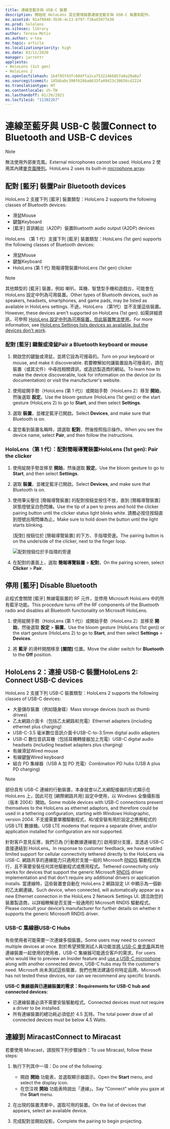 ```yaml
---
title: 連線至藍牙與 USB-C 裝置
description: 開始從 HoloLens 混合實境裝置連接至藍牙與 USB-C 裝置和配件。
ms.assetid: 01af0848-3b36-4c13-b797-f38ad3977e30
ms.prod: hololens
ms.sitesec: library
author: Teresa-Motiv
ms.author: v-tea
ms.topic: article
ms.localizationpriority: high
ms.date: 03/11/2020
manager: jarrettr
appliesto:
- HoloLens (1st gen)
- HoloLens 2
ms.openlocfilehash: 1b4f95f43fc60dffa2ca75322466857a0a20a0a7
ms.sourcegitcommit: 145bbabc390f626ba6633fa49423c38656cd2224
ms.translationtype: HT
ms.contentlocale: zh-TW
ms.lasthandoff: 01/26/2021
ms.locfileid: "11302267"
---
```

# <span data-ttu-id="0e5c1-103">連線至藍牙與 USB-C 裝置</span><span class="sxs-lookup"><span data-stu-id="0e5c1-103">Connect to Bluetooth and USB-C devices</span></span>

> [!NOTE]
> <span data-ttu-id="0e5c1-104">無法使用外部麥克風。</span><span class="sxs-lookup"><span data-stu-id="0e5c1-104">External microphones cannot be used.</span></span> <span data-ttu-id="0e5c1-105">HoloLens 2 使用其內建[麥克風陣列](hololens2-hardware.md#audio-and-speech)。</span><span class="sxs-lookup"><span data-stu-id="0e5c1-105">HoloLens 2 uses its built-in [microphone array](hololens2-hardware.md#audio-and-speech).</span></span>

## <span data-ttu-id="0e5c1-106">配對 [藍牙] 裝置</span><span class="sxs-lookup"><span data-stu-id="0e5c1-106">Pair Bluetooth devices</span></span>

<span data-ttu-id="0e5c1-107">HoloLens 2 支援下列 [藍牙] 裝置類型：</span><span class="sxs-lookup"><span data-stu-id="0e5c1-107">HoloLens 2 supports the following classes of Bluetooth devices:</span></span>

- <span data-ttu-id="0e5c1-108">滑鼠</span><span class="sxs-lookup"><span data-stu-id="0e5c1-108">Mouse</span></span>
- <span data-ttu-id="0e5c1-109">鍵盤</span><span class="sxs-lookup"><span data-stu-id="0e5c1-109">Keyboard</span></span>
- <span data-ttu-id="0e5c1-110">[藍牙] 音訊輸出（A2DP）裝置</span><span class="sxs-lookup"><span data-stu-id="0e5c1-110">Bluetooth audio output (A2DP) devices</span></span>

<span data-ttu-id="0e5c1-111">HoloLens （第 1 代）支援下列 [藍牙] 裝置類型：</span><span class="sxs-lookup"><span data-stu-id="0e5c1-111">HoloLens (1st gen) supports the following classes of Bluetooth devices:</span></span>

- <span data-ttu-id="0e5c1-112">滑鼠</span><span class="sxs-lookup"><span data-stu-id="0e5c1-112">Mouse</span></span>
- <span data-ttu-id="0e5c1-113">鍵盤</span><span class="sxs-lookup"><span data-stu-id="0e5c1-113">Keyboard</span></span>
- <span data-ttu-id="0e5c1-114">HoloLens (第 1 代) 簡報導覽裝置</span><span class="sxs-lookup"><span data-stu-id="0e5c1-114">HoloLens (1st gen) clicker</span></span>

> [!NOTE]
> <span data-ttu-id="0e5c1-115">其他類型的 [藍牙] 裝置，例如 喇叭、耳機、智慧型手機和遊戲台，可能會在 HoloLens 設定中列為可用裝置。</span><span class="sxs-lookup"><span data-stu-id="0e5c1-115">Other types of Bluetooth devices, such as speakers, headsets, smartphones, and game pads, may be listed as available in HoloLens settings.</span></span> <span data-ttu-id="0e5c1-116">不過，HoloLens （第1代）並不支援這些裝置。</span><span class="sxs-lookup"><span data-stu-id="0e5c1-116">However, these devices aren't supported on HoloLens (1st gen).</span></span> <span data-ttu-id="0e5c1-117">如需詳細資訊，可參照 [HoloLens 設定中列為可用裝置，但此裝置無法使用](hololens-FAQ.md#hololens-settings-lists-devices-as-available-but-the-devices-dont-work)。</span><span class="sxs-lookup"><span data-stu-id="0e5c1-117">For more information, see [HoloLens Settings lists devices as available, but the devices don't work](hololens-FAQ.md#hololens-settings-lists-devices-as-available-but-the-devices-dont-work).</span></span>

### <span data-ttu-id="0e5c1-118">配對 [藍牙] 鍵盤或滑鼠</span><span class="sxs-lookup"><span data-stu-id="0e5c1-118">Pair a Bluetooth keyboard or mouse</span></span>

1. <span data-ttu-id="0e5c1-119">開啟您的鍵盤或滑鼠，並將它設為可搜尋的。</span><span class="sxs-lookup"><span data-stu-id="0e5c1-119">Turn on your keyboard or mouse, and make it discoverable.</span></span> <span data-ttu-id="0e5c1-120">若要瞭解如何讓裝置設為可搜尋的，請在裝置（或其文件）中尋找相關資訊，或造訪製造商的網站。</span><span class="sxs-lookup"><span data-stu-id="0e5c1-120">To learn how to make the device discoverable, look for information on the device (or its documentation) or visit the manufacturer's website.</span></span>

1. <span data-ttu-id="0e5c1-121">使用綻開手勢（HoloLens (第 1 代)）或開始手勢（HoloLens 2）移至 **開始**，然後選取 **設定**。</span><span class="sxs-lookup"><span data-stu-id="0e5c1-121">Use the bloom gesture (HoloLens (1st gen)) or the start gesture (HoloLens 2) to go to **Start**, and then select **Settings**.</span></span>

1. <span data-ttu-id="0e5c1-122">選取 **裝置**，並確定藍牙已開啟。</span><span class="sxs-lookup"><span data-stu-id="0e5c1-122">Select **Devices**, and make sure that Bluetooth is on.</span></span>  

1. <span data-ttu-id="0e5c1-123">當您看到裝置名稱時，請選取 **配對**，然後按照指示操作。</span><span class="sxs-lookup"><span data-stu-id="0e5c1-123">When you see the device name, select **Pair**, and then follow the instructions.</span></span>

### <span data-ttu-id="0e5c1-124">HoloLens（第 1 代）：配對簡報導覽裝置</span><span class="sxs-lookup"><span data-stu-id="0e5c1-124">HoloLens (1st gen): Pair the clicker</span></span>

1. <span data-ttu-id="0e5c1-125">使用綻開手勢並移至 **開始**，然後選取 **設定**。</span><span class="sxs-lookup"><span data-stu-id="0e5c1-125">Use the bloom gesture to go to **Start**, and then select **Settings**.</span></span>

1. <span data-ttu-id="0e5c1-126">選取 **裝置**，並確定藍牙已開啟。</span><span class="sxs-lookup"><span data-stu-id="0e5c1-126">Select **Devices**, and make sure that Bluetooth is on.</span></span>

1. <span data-ttu-id="0e5c1-127">使用筆尖壓住 [簡報導覽裝置] 的配對按鈕並按住不放，直到 [簡報導覽裝置] 狀態燈號呈白色閃爍。</span><span class="sxs-lookup"><span data-stu-id="0e5c1-127">Use the tip of a pen to press and hold the clicker pairing button until the clicker status light blinks white.</span></span> <span data-ttu-id="0e5c1-128">請務必按住按鈕直到燈號出現閃爍為止。</span><span class="sxs-lookup"><span data-stu-id="0e5c1-128">Make sure to hold down the button until the light starts blinking.</span></span>  

   <span data-ttu-id="0e5c1-129">[配對] 按鈕位於 [簡報導覽裝置] 的下方、手指環旁邊。</span><span class="sxs-lookup"><span data-stu-id="0e5c1-129">The pairing button is on the underside of the clicker, next to the finger loop.</span></span>

   ![配對按鈕位於手指環的旁邊](images/use-hololens-clicker-1.png)

1. <span data-ttu-id="0e5c1-131">在配對的畫面上，選取 **簡報導覽裝置** > **配對**。</span><span class="sxs-lookup"><span data-stu-id="0e5c1-131">On the pairing screen, select **Clicker** > **Pair**.</span></span>

## <span data-ttu-id="0e5c1-132">停用 [藍牙] </span><span class="sxs-lookup"><span data-stu-id="0e5c1-132">Disable Bluetooth</span></span>

<span data-ttu-id="0e5c1-133">此程式會關閉 [藍牙] 無線電裝置的 RF 元件，並停用 Microsoft HoloLens 中的所有藍牙功能。</span><span class="sxs-lookup"><span data-stu-id="0e5c1-133">This procedure turns off the RF components of the Bluetooth radio and disables all Bluetooth functionality on Microsoft HoloLens.</span></span>

1. <span data-ttu-id="0e5c1-134">使用綻開手勢（HoloLens (第 1 代)）或開始手勢（HoloLens 2）並移至 **開始**，然後選取 **設定** > **裝置**。</span><span class="sxs-lookup"><span data-stu-id="0e5c1-134">Use the bloom gesture (HoloLens (1st gen)) or the start gesture (HoloLens 2) to go to **Start**, and then select **Settings** > **Devices**.</span></span>

1. <span data-ttu-id="0e5c1-135">將 **藍牙** 的滑杆開關移至 **[關閉]** 位置。</span><span class="sxs-lookup"><span data-stu-id="0e5c1-135">Move the slider switch for **Bluetooth** to the **Off** position.</span></span>

## <span data-ttu-id="0e5c1-136">HoloLens 2：連接 USB-C 裝置</span><span class="sxs-lookup"><span data-stu-id="0e5c1-136">HoloLens 2: Connect USB-C devices</span></span>

<span data-ttu-id="0e5c1-137">HoloLens 2 支援下列 USB-C 裝置類型：</span><span class="sxs-lookup"><span data-stu-id="0e5c1-137">HoloLens 2 supports the following classes of USB-C devices:</span></span>

- <span data-ttu-id="0e5c1-138">大量儲存裝置（例如隨身碟）</span><span class="sxs-lookup"><span data-stu-id="0e5c1-138">Mass storage devices (such as thumb drives)</span></span>
- <span data-ttu-id="0e5c1-139">乙太網路介面卡（包括乙太網路和充電）</span><span class="sxs-lookup"><span data-stu-id="0e5c1-139">Ethernet adapters (including ethernet plus charging)</span></span>
- <span data-ttu-id="0e5c1-140">USB-C-3.5 毫米數位音訊介面卡</span><span class="sxs-lookup"><span data-stu-id="0e5c1-140">USB-C-to-3.5mm digital audio adapters</span></span>
- <span data-ttu-id="0e5c1-141">USB-C 數位音訊耳機（包括耳機轉接器加上充電）</span><span class="sxs-lookup"><span data-stu-id="0e5c1-141">USB-C digital audio headsets (including headset adapters plus charging)</span></span>
- <span data-ttu-id="0e5c1-142">有線滑鼠</span><span class="sxs-lookup"><span data-stu-id="0e5c1-142">Wired mouse</span></span>
- <span data-ttu-id="0e5c1-143">有線鍵盤</span><span class="sxs-lookup"><span data-stu-id="0e5c1-143">Wired keyboard</span></span>
- <span data-ttu-id="0e5c1-144">組合 PD 集線器（USB A 加 PD 充電）</span><span class="sxs-lookup"><span data-stu-id="0e5c1-144">Combination PD hubs (USB A plus PD charging)</span></span>

> [!NOTE]
> <span data-ttu-id="0e5c1-145">部份具有 USB-C 連線的行動裝置，本身就會以乙太網配接器的形式顯示在 HoloLens 上，因此可在 [網際網路共用] 設定中使用，以 Windows 全像攝影版（版本 2004）開始。</span><span class="sxs-lookup"><span data-stu-id="0e5c1-145">Some mobile devices with USB-C connections present themselves to the HoloLens as ethernet adaptors, and therefore could be used in a tethering configuration, starting with Windows Holographic, version 2004.</span></span> <span data-ttu-id="0e5c1-146">不支援需要單獨驅動程式，和/或安裝有用於設定之應用程式的 USB LTE 數據機。</span><span class="sxs-lookup"><span data-stu-id="0e5c1-146">USB LTE modems that require a separate driver, and/or application installed for configuration are not supported.</span></span>

<span data-ttu-id="0e5c1-147">針對客戶意見反應，我們已為 [行動數據連線能力] 啟用部分支援，並透過 USB-C 直接連結到 HoloLens。</span><span class="sxs-lookup"><span data-stu-id="0e5c1-147">In response to customer feedback, we have enabled limited support for cellular connectivity tethered directly to the HoloLens via USB-C.</span></span>  <span data-ttu-id="0e5c1-148">網路共享的連線能力只適用於支援一般的 Microsoft [ RNDIS](https://docs.microsoft.com/windows-hardware/drivers/network/overview-of-remote-ndis--rndis-) 驅動程式執行，且不需要安裝任何其他驅動程式或應用程式。</span><span class="sxs-lookup"><span data-stu-id="0e5c1-148">Tethered connectivity only works for devices that support the generic Microsoft [RNDIS](https://docs.microsoft.com/windows-hardware/drivers/network/overview-of-remote-ndis--rndis-) driver implementation and that don’t require any additional drivers or application installs.</span></span>  <span data-ttu-id="0e5c1-149">當連線時，這些裝置會自動在 HoloLens 2 網路設定 UI 中顯示為一個新的乙太網連線。</span><span class="sxs-lookup"><span data-stu-id="0e5c1-149">Such device, when connected, will automatically appear as a new Ethernet connection in the HoloLens 2 Network Settings UI.</span></span> <span data-ttu-id="0e5c1-150">請洽詢您的裝置製造商，以詳細瞭解是否支援一般通用的 Microsoft RNDIS 驅動程式。</span><span class="sxs-lookup"><span data-stu-id="0e5c1-150">Please consult your device’s manufacturer for further details on whether it supports the generic Microsoft RNDIS driver.</span></span>

### <span data-ttu-id="0e5c1-151">USB-C 集線器</span><span class="sxs-lookup"><span data-stu-id="0e5c1-151">USB-C Hubs</span></span>

<span data-ttu-id="0e5c1-152">有些使用者可能需要一次連線多個裝置。</span><span class="sxs-lookup"><span data-stu-id="0e5c1-152">Some users may need to connect multiple devices at once.</span></span> <span data-ttu-id="0e5c1-153">對於希望預覽測試人員功能並[將 USB-C 麥克風](hololens-insider.md#usb-c-external-microphone-support)與其他連線裝置一起使用的使用者，USB-C 集線器可能適合客戶的需求。</span><span class="sxs-lookup"><span data-stu-id="0e5c1-153">For users who would like to preview an Insider feature and [use a USB-C microphone](hololens-insider.md#usb-c-external-microphone-support) along with another connected device, USB-C hubs may fit the customer's need.</span></span> <span data-ttu-id="0e5c1-154">Microsoft 尚未測試這些裝置，我們也無法建議任何特定品牌。</span><span class="sxs-lookup"><span data-stu-id="0e5c1-154">Microsoft has not tested these devices, nor can we recommend any specific brands.</span></span>

**<span data-ttu-id="0e5c1-155">USB-C 集線器與已連線裝置的需求：</span><span class="sxs-lookup"><span data-stu-id="0e5c1-155">Requirements for USB-C hub and connected devices:</span></span>**

- <span data-ttu-id="0e5c1-156">已連線裝置必須不需要安裝驅動程式。</span><span class="sxs-lookup"><span data-stu-id="0e5c1-156">Connected devices must not require a driver to be installed.</span></span>
- <span data-ttu-id="0e5c1-157">所有連線裝置的總功耗必須低於 4.5 瓦特。</span><span class="sxs-lookup"><span data-stu-id="0e5c1-157">The total power draw of all connected devices must be below 4.5 Watts.</span></span>

## <span data-ttu-id="0e5c1-158">連線到 Miracast</span><span class="sxs-lookup"><span data-stu-id="0e5c1-158">Connect to Miracast</span></span>

<span data-ttu-id="0e5c1-159">若要使用 Miracast，請按照下列步驟操作：</span><span class="sxs-lookup"><span data-stu-id="0e5c1-159">To use Miracast, follow these steps:</span></span>

1. <span data-ttu-id="0e5c1-160">執行下列其中一項：</span><span class="sxs-lookup"><span data-stu-id="0e5c1-160">Do one of the following:</span></span>  

   - <span data-ttu-id="0e5c1-161">開啟 **開始** 功能表，並選取顯示器圖示。</span><span class="sxs-lookup"><span data-stu-id="0e5c1-161">Open the **Start** menu, and select the display icon.</span></span>
   - <span data-ttu-id="0e5c1-162">在您注視 **開始** 功能表時說出「連線」。</span><span class="sxs-lookup"><span data-stu-id="0e5c1-162">Say "Connect" while you gaze at the **Start** menu.</span></span>  

1. <span data-ttu-id="0e5c1-163">在出現的裝置清單中，選取可用的裝置。</span><span class="sxs-lookup"><span data-stu-id="0e5c1-163">On the list of devices that appears, select an available device.</span></span>

1. <span data-ttu-id="0e5c1-164">完成配對並開始投影。</span><span class="sxs-lookup"><span data-stu-id="0e5c1-164">Complete the pairing to begin projecting.</span></span>
